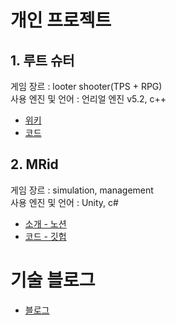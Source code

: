
# 개인 프로젝트
## 1. 루트 슈터
게임 장르 : looter shooter(TPS + RPG)  
사용 엔진 및 언어 : 언리얼 엔진 v5.2, c++
- [위키](https://github.com/chocobubble/LooterShooter/wiki)
- [코드](https://github.com/chocobubble/LooterShooter)

## 2. MRid
게임 장르 : simulation, management  
사용 엔진 및 언어 : Unity, c#
- [소개 - 노션](https://www.notion.so/MRid-12b24ec49c8b49c6ba6b304f169e12c4?pvs=4)
- [코드 - 깃헙](https://github.com/chocobubble/MRid-Demo)

# 기술 블로그
- [블로그](https://chocobubble.github.io/)
